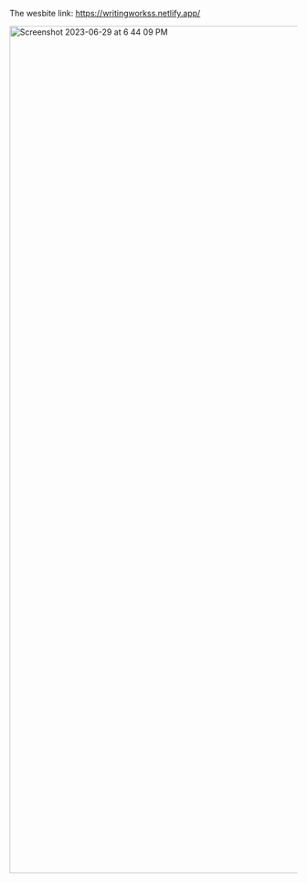 The wesbite link: https://writingworkss.netlify.app/

<img width="1483" alt="Screenshot 2023-06-29 at 6 44 09 PM" src="https://github.com/Sparsh101AI/writing-works-website/assets/48163939/58685893-576d-42c4-9acc-1d0f66dd7bba">
